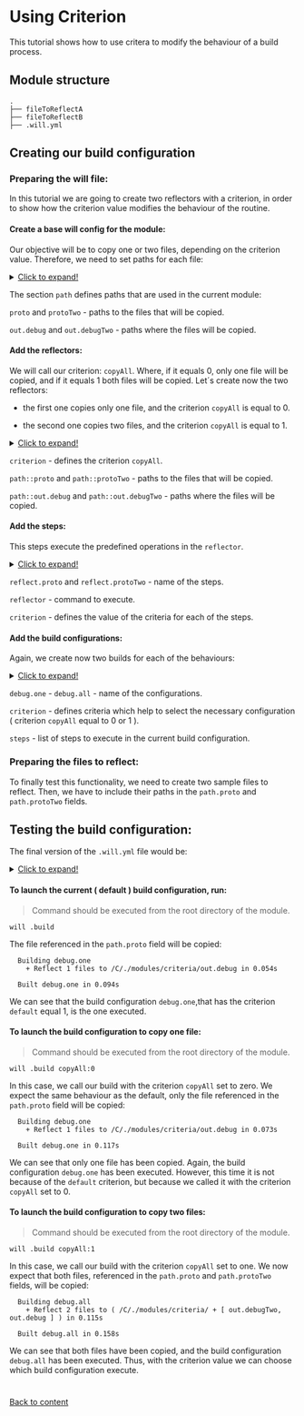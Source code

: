 # Using Criterion
This tutorial shows how to use critera to modify the behaviour of a build process.

## Module structure

```
.
├── fileToReflectA
├── fileToReflectB
├── .will.yml
```

## Creating our build configuration

### Preparing the will file:

In this tutorial we are going to create two reflectors with a criterion, in order to show how the criterion value modifies the
behaviour of the routine.

#### Create a base will config for the module:

Our objective will be to copy one or two files, depending on the criterion value. Therefore, we need to set paths
for each file:

<details>
  <summary><u>Click to expand!</u></summary>

``` yaml
about :

  name : 'criteria'
  description : 'Use of criteria'
  version : 0.0.0

path :

  proto : './fileA'
  protoTwo : './fileB'
  in : '.'
  out : 'out'
  out.debug :
    path : './out.debugA'
    criterion :
      debug : 1
  out.debugTwo :
    path : './out.debugB'
    criterion :
      debug : 1

```
</details>

The section `path` defines paths that are used in the current module:

`proto` and `protoTwo` - paths to the files that will be copied.

`out.debug` and `out.debugTwo` - paths where the files will be copied.

#### Add the reflectors:

We will call our criterion: `copyAll`. Where, if it equals 0, only one file will be copied, and if it equals 1 both files
will be copied. Let´s create now the two reflectors:

  - the first one copies only one file, and the criterion `copyAll` is equal to 0.

  - the second one copies two files, and the criterion `copyAll` is equal to 1.

<details>
  <summary><u>Click to expand!</u></summary>

```yaml
reflector :

  reflect.proto :
    inherit : predefined.*
    criterion :
      copyAll : 0
    filePath :
      path::proto : path::out.debug

  reflect.protoTwo :
    inherit : predefined.*
    criterion :
      copyAll : 1
    filePath :
      path::protoTwo : path::out.debugTwo
      path::proto : path::out.debug
```
</details>

`criterion` - defines the criterion `copyAll`.

`path::proto` and `path::protoTwo` - paths to the files that will be copied.

`path::out.debug` and `path::out.debugTwo` - paths where the files will be copied.


#### Add the steps:

This steps execute the predefined operations in the `reflector`.

<details>
  <summary><u>Click to expand!</u></summary>

```yaml
step :

  reflect.proto :
    inherit : predefined.reflect
    reflector :
      reflector::reflect.proto
    criterion :
      debug : 1
      copyAll : 0

  reflect.protoTwo :
    inherit : predefined.reflect
    reflector :
      reflector::reflect.protoTwo
    criterion :
      debug : 1
      copyAll : 1
```
</details>


`reflect.proto` and `reflect.protoTwo` - name of the steps.

`reflector` - command to execute.

`criterion` - defines the value of the criteria for each of the steps.

#### Add the build configurations:

Again, we create now two builds for each of the behaviours:

<details>
  <summary><u>Click to expand!</u></summary>

```yaml
build :

  debug.one :
    criterion :
      default : 1
      debug : 1
      copyAll : 0
    steps :
      - step::reflect.proto

  debug.all :
    criterion :
      debug : 1
      copyAll : 1
    steps :
      - step::reflect.protoTwo
```
</details>

`debug.one` - `debug.all` - name of the configurations.

`criterion` - defines criteria which help to select the necessary configuration ( criterion `copyAll` equal to 0 or 1 ).

`steps` - list of steps to execute in the current build configuration.

### Preparing the files to reflect:

To finally test this functionality, we need to create two sample files to reflect. Then, we have to include their paths in the
`path.proto` and `path.protoTwo` fields.


## Testing the build configuration:

The final version of the `.will.yml` file would be:

<details>
  <summary><u>Click to expand!</u></summary>

```yaml
about :

  name : criteria
  description : "Use of criteria"
  version : 0.0.0

path :

  proto : './fileA'
  protoTwo : './fileB'
  in : '.'
  out : 'out'
  out.debug :
    path : './out.debugA'
    criterion :
      debug : 1
  out.debugTwo :
    path : './out.debugB'
    criterion :
      debug : 1

reflector :

  reflect.proto :
    inherit : predefined.*
    criterion :
      copyAll : 0
    filePath :
      path::proto : path::out.debug

  reflect.protoTwo :
    inherit : predefined.*
    criterion :
      copyAll : 1
    filePath :
      path::protoTwo : path::out.debugTwo
      path::proto : path::out.debug

step :

  reflect.proto :
    inherit : predefined.reflect
    reflector :
      reflector::reflect.proto
    criterion :
      debug : 1
      copyAll : 0

  reflect.protoTwo :
    inherit : predefined.reflect
    reflector :
      reflector::reflect.protoTwo
    criterion :
      debug : 1
      copyAll : 1

build :

  debug.one :
    criterion :
      default : 1
      debug : 1
      copyAll : 0
    steps :
      - step::reflect.proto

  debug.all :
    criterion :
      debug : 1
      copyAll : 1
    steps :
      - step::reflect.protoTwo
```
</details>

#### To launch the current ( default ) build configuration, run:

> Command should be executed from the root directory of the module.

```
will .build
```

The file referenced in the `path.proto` field will be copied:

```
  Building debug.one
    + Reflect 1 files to /C/./modules/criteria/out.debug in 0.054s

  Built debug.one in 0.094s
```

We can see that the build configuration `debug.one`,that has the criterion `default` equal 1, is the one executed.

#### To launch the build configuration to copy one file:

> Command should be executed from the root directory of the module.

```
will .build copyAll:0
```

In this case, we call our build with the criterion `copyAll` set to zero. We expect the same behaviour
as the default, only the file referenced in the `path.proto` field will be copied:

```
  Building debug.one
    + Reflect 1 files to /C/./modules/criteria/out.debug in 0.073s

  Built debug.one in 0.117s
```

We can see that only one file has been copied. Again, the build configuration `debug.one` has been executed. However, this time
it is not because of the `default` criterion, but because we called it with the criterion `copyAll` set to 0.  

#### To launch the build configuration to copy two files:

> Command should be executed from the root directory of the module.

```
will .build copyAll:1
```

In this case, we call our build with the criterion `copyAll` set to one. We now expect
that both files, referenced in the `path.proto` and `path.protoTwo` fields, will be copied:

```
  Building debug.all
    + Reflect 2 files to ( /C/./modules/criteria/ + [ out.debugTwo, out.debug ] ) in 0.115s

  Built debug.all in 0.158s
```

We can see that both files have been copied, and the build configuration `debug.all` has been executed. Thus, with the criterion value we can choose which
build configuration execute.

#
[Back to content](../README.md)
